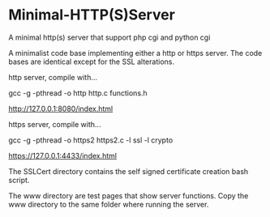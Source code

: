 # Minimal-HTTP(S)Server

A minimal http(s) server that support php cgi and python cgi

A minimalist code base implementing either a http or https server. The code bases are identical except for the SSL alterations.

http server, compile with...

gcc -g -pthread -o http http.c functions.h

http://127.0.0.1:8080/index.html

https server, compile with...

gcc -g -pthread -o https2 https2.c -l ssl -l crypto

https://127.0.0.1:4433/index.html

The SSLCert directory contains the self signed certificate creation bash script.

The www directory are test pages that show server functions. Copy the www directory to the same folder where running the server.

